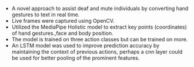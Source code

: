 - A novel approach to assist deaf and mute individuals by converting hand gestures to text in real time.
- Live frames were captured using OpenCV.
- Utilized the MediaPipe Holistic model to extract key points (coordinates) of hand gestures.,face and body position.
- The model is trained on three action classes but can be trained on more.
- An LSTM model was used to improve prediction accuracy by maintaining the context of previous actions, perhaps a cnn layer could be used for better pooling of the prominent features.
